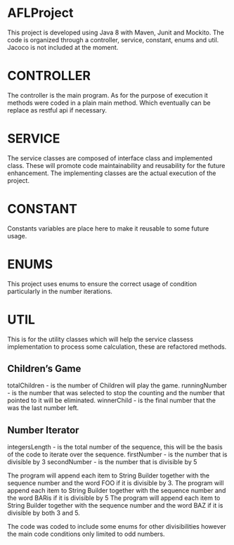 # AFLProject
This project is developed using Java 8 with Maven, Junit and Mockito. The code is organized through a controller, service, constant, enums and util. Jacoco is not included at the moment.

# CONTROLLER
The controller is the main program. As for the purpose of execution it methods were coded in a plain main method. Which eventually can be replace as restful api if necessary. 

# SERVICE
The service classes are composed of interface class and implemented class. These will promote code maintainability and reusability for the future enhancement. The implementing classes are the actual execution of the project. 

# CONSTANT
Constants variables are place here to make it reusable to some future usage.

# ENUMS
This project uses enums to ensure the correct usage of condition particularly in the number iterations.

# UTIL
This is for the utility classes which will help the service classess implementation to process some calculation, these are refactored methods.

Children’s Game
----------------------------------------------------------------------------------
totalChildren - is the number of Children will play the game.
runningNumber - is the number that was selected to stop the counting and the number that pointed to it will be eliminated. 
winnerChild - is the final number that the was the last number left.

Number Iterator
----------------------------------------------------------------------------------
integersLength - is the total number of the sequence, this will be the basis of the code to iterate over the sequence. 
firstNumber - is the number that is divisible by 3
secondNumber - is the number that is divisible by 5

The program will append each item to String Builder together with the sequence number and the word FOO if it is divisible by 3. 
The program will append each item to String Builder together with the sequence number and the word BARis if it is divisible by 5
The program will append each item to String Builder together with the sequence number and the word BAZ if it is divisible by both 3 and 5. 

The code was coded to include some enums for other divisibilities however the main code conditions only limited to odd numbers. 
